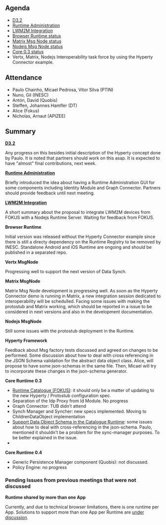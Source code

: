 Agenda
------

-	[D3.2](https://github.com/reTHINK-project/core-framework/labels/D3.2)
-	[Runtime Administration](https://github.com/reTHINK-project/core-framework/issues/160)
-	[LWM2M Integration](https://github.com/reTHINK-project/core-framework/issues/159)
-	[Browser Runtime status](https://github.com/reTHINK-project/dev-runtime-browser/issues)
-	[Matrix Msg Node status](https://github.com/reTHINK-project/dev-msg-node-matrix)
-	[Nodejs Msg Node status](https://github.com/reTHINK-project/dev-msg-node-nodejs/issues)
-	[Core 0.3 status](https://github.com/reTHINK-project/dev-runtime-core/milestones/Core%200.3%20)
-	Vertx, Matrix, Nodejs Interoperability task force by using the Hyperty Connector example.

Attendance
----------

-	Paulo Chainho, Micael Pedrosa, Vitor Silva (PTIN)
-	Nuno, Gil (INESC)
-	Antón, David (Quobis)
-	Steffen, Johannes Hamfler (DT)
-	Alice (Fokus)
-	Nicholas, Arnaut (APIZEE)

Summary
-------

**[D3.2](https://github.com/reTHINK-project/core-framework/labels/D3.2)**

Any progress on this besides initial description of the Hyperty concept done by Paulo. It is noted that partners should work on this asap. It is expected to have "almost" final contributions, next week.

**[Runtime Administration](https://github.com/reTHINK-project/core-framework/issues/160)**

Briefly introduced the idea about having a Runtime Administration GUI for some components including Identity Module and Graph Connector. Partners should provide feedback until next meeting.

**[LWM2M Integration](https://github.com/reTHINK-project/core-framework/issues/159)**

A short summary about the proposal to integrate LWM2M devices from FOKUS with a Nodejs Runtime Server. Waiting for feedback from FOKUS.

**Browser Runtime**

Initial version was released without the Hyperty Connector example since there is still a directy dependency on the Runtime Registry to be removed by INESC. Standalone Android and iOS Runtime are ongoing and should be published in a separated repo.

**Vertx MsgNode**

Progressing well to support the next version of Data Synch.

**Matrix MsgNode**

Matrix Msg Node development is progressing well. As soon as the Hyperty Connector demo is running in Matrix, a new integration session dedicated to interoperability will be schedulled. Facing some issues with making the protostub and Matrix working, which should be reported in a issue to be considered in next versions and also in the development documentation.

**Nodejs MsgNode**

Still some issues with the protostub deployment in the Runtime.

**Hyperty Framework**

Feedback about Msg factory tests discussed and agreed on changes to be performed. Some discussion about how to deal with cross referencing in the JSON Schema validation for the abstract data object class. Alice, will propose to have some json-schemas in the same file. Then, Micael will try to incorporate these changes in the json-schema generator.

**Core Runtime 0.3**

-	[Runtime Catalogue (FOKUS)](https://github.com/reTHINK-project/dev-runtime-core/issues/3): it should only be a matter of updating to the new Hyperty / Protostub configuration spec.
-	Separation of the Idp Proxy from Id Module. No progress
-	Graph Connector: TUB didn't attend
-	Synch Manager and Syncher: new specs implemented. Moving to ChildrenDataObject implementation
-	[Support Data Object Schema in the Catalogue Runtime](https://github.com/reTHINK-project/dev-runtime-core/issues/43): some issues about how to deal with cross-referencing in the json-schema. Paulo, mentioned it shouldn't be a problem for the sync-manager purposes. To be better explained in the issue.
-

**Core Runtime 0.4**

-	Generic Persistence Manager component (Quobis): not discussed.
-	Policy Engine: no progress

### Pending Issues from previous meetings that were not discussed

**Runtime shared by more than one App**

Currently, and due to technical browser limitations, there is one runtime per App. Solutions to support more than one App per Runtime are [under discussion](https://github.com/reTHINK-project/core-framework/issues/137).
